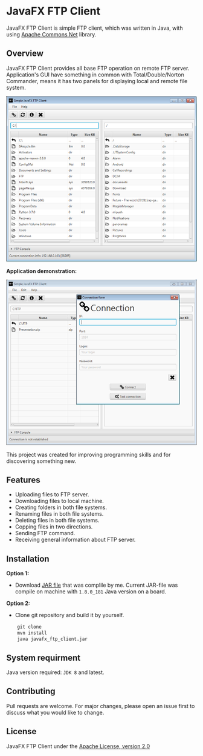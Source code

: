 # JavaFX FTP Client

JavaFX FTP Client is simple FTP client, which was written in Java, with using [Apache Commons Net](https://commons.apache.org/proper/commons-net/) library.

## Overview

JavaFX FTP Client provides all base FTP operation on remote FTP server. Application's GUI have something in common with Total/Double/Norton Commander, means it has two panels for displaying local and remote file system.

![Demo ](https://github.com/AndrewMalitchuk/JavaFX-FTP-Client/blob/master/readme-images/img.png "Demo")

**Application demonstration:**

![Demo GIF](https://github.com/AndrewMalitchuk/JavaFX-FTP-Client/blob/master/readme-images/gif.gif "Demo GIF")

This project was created for improving programming skills and for discovering something new.

## Features

* Uploading files to FTP server.
* Downloading files to local machine.
* Creating folders in both file systems.
* Renaming files in both file systems.
* Deleting files in both file systems.
* Copping files in two directions.
* Sending FTP command.
* Receiving general information about FTP server.

## Installation

**Option 1:**

* Download [JAR file](https://github.com/AndrewMalitchuk/JavaFX-FTP-Client/blob/master/target/JavaFX_FTPClient-1.0.jar) that was complile by me. 
Current JAR-file was compile on machine with ``1.8.0_181`` Java version on a board.

**Option 2:**

* Clone git repository and build it by yourself.
```
    git clone
    mvn install
    java javafx_ftp_client.jar
```

## System requirment

Java version required: ``JDK 8`` and latest.

## Contributing

Pull requests are welcome. For major changes, please open an issue first to discuss what you would like to change.

## License

JavaFX FTP Client under the [Apache License, version 2.0](https://github.com/AndrewMalitchuk/JavaFX-FTP-Client/blob/master/LICENSE)

